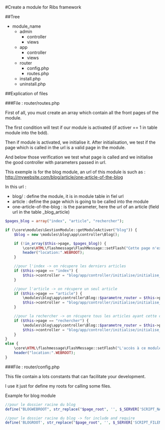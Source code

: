 #Create a module for Ribs framework

##Tree

* module_name
	* admin
		* controller
		* views
	* app
		* controller
    	* views
	* router
		* config.php
		* routes.php
	* install.php
	* uninstall.php

##Explication of files

###File : router/routes.php

First of all, you must create an array which contain all the front pages of the module.

The first condition will test if our module is activated (if activer == 1 in table module into the bdd).

Then if module is activated, we initialise it. After initialisation, we test if the page which is called in the url is
a valid page in the module.

And below those verification we test what page is called and we initialise the good controller with parameters passed in url.

This exemple is for the blog module, an url of this module is such as : http://mywebsite.com/blog/article/one-article-of-the-blog

In this url :
- blog/ : define the module, it is in module table in fiel url
- article : define the page which is going to be called into the module
- one-article-of-the-blog : is the parameter, here the url of an article (field url in the table _blog_article)


```php
$pages_blog = array("index", "article", "rechercher");

if (\core\modules\GestionModule::getModuleActiver("blog")) {
 	$blog = new \modules\blog\app\controller\Blog();

    if (!in_array($this->page, $pages_blog)) {
    	\core\HTML\flashmessage\FlashMessage::setFlash("Cette page n'existe pas ou plus");
    	header("location:".WEBROOT);
    }

    //pour l'index -> on récupere les derniers articles
    if ($this->page == "index") {
    	$this->controller = "blog/app/controller/initialise/initialise_index.php";
    }

    //pour l'article -> on récupere un seul article
    if ($this->page == "article") {
    	\modules\blog\app\controller\Blog::$parametre_router = $this->parametre;
    	$this->controller = "blog/app/controller/initialise/initialise_article.php";
    }

    //pour la rechercher -> on récupere tous les articles ayant cette catégorie
    if ($this->page == "rechercher") {
    	\modules\blog\app\controller\Blog::$parametre_router = $this->parametre;
    	$this->controller = "blog/app/controller/initialise/initialise_rechercher.php";
    }
}
else {
   	\core\HTML\flashmessage\FlashMessage::setFlash("L'accès à ce module n'est pas configurer ou ne fais pas partie de votre offre, contactez votre administrateur pour résoudre ce problème", "info");
   	header("location:".WEBROOT);
}
```


###File : router/config.php

This file contain a lots constants that can facilitate your development.

I use it just for define my roots for calling some files.

Example for blog module

```php
//pour le dossier racine du blog
define("BLOGWEBROOT", str_replace("$page_root", '', $_SERVER['SCRIPT_NAME'])."modules/blog/app/views/");

//pour le dossier racine du blog -> for include and require
define('BLOGROOT', str_replace("$page_root", '', $_SERVER['SCRIPT_FILENAME'])."modules/blog/app/views/");
```